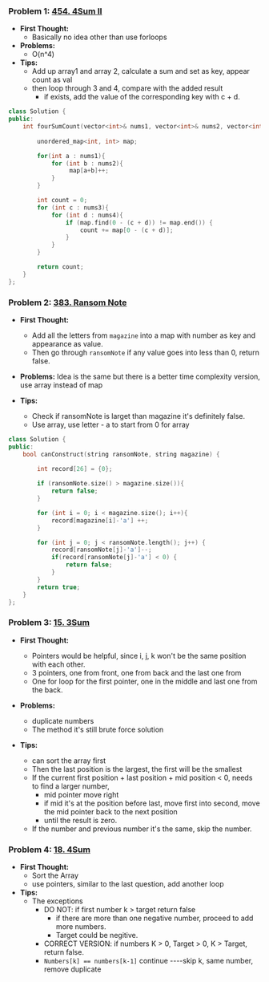 ### Problem 1: [454. 4Sum II](https://leetcode.com/problems/4sum-ii/)
- **First Thought:**
	- Basically no idea other than use forloops
- **Problems:**
	- O(n^4)
- **Tips:**
	- Add up array1 and array 2, calculate a sum and set as key, appear count as val
	- then loop through 3 and 4, compare with the added result
		- if exists, add the value of the corresponding key with c + d.
```cpp
class Solution {
public:
    int fourSumCount(vector<int>& nums1, vector<int>& nums2, vector<int>& nums3, vector<int>& nums4) {
        
        unordered_map<int, int> map;

        for(int a : nums1){
            for (int b : nums2){
                 map[a+b]++;
            }
        }     

        int count = 0;
        for (int c : nums3){
            for (int d : nums4){
                if (map.find(0 - (c + d)) != map.end()) {
                    count += map[0 - (c + d)];
                }
            }
        }   

        return count;
    }
};
```


### Problem 2: [383. Ransom Note](https://leetcode.com/problems/ransom-note/)
- **First Thought:**
	- Add all the letters from `magazine` into a map with number as key and appearance as value.
	- Then go through `ransomNote`  if any value goes into less than 0, return false. 

- **Problems:** Idea is the same but there is a better time complexity version, use array instead of map
- **Tips:**
	-  Check if ransomNote is larget than magazine it's definitely false.
	- Use array, use letter - a to start from 0 for array

```cpp
class Solution {
public:
    bool canConstruct(string ransomNote, string magazine) {
        
        int record[26] = {0};

        if (ransomNote.size() > magazine.size()){
            return false;
        }

        for (int i = 0; i < magazine.size(); i++){
            record[magazine[i]-'a'] ++;
        }

        for (int j = 0; j < ransomNote.length(); j++) {
            record[ransomNote[j]-'a']--;
            if(record[ransomNote[j]-'a'] < 0) {
                return false;
            }
        }
        return true;
    }
};
```


### Problem 3: [15. 3Sum](https://leetcode.com/problems/3sum/)
- **First Thought:** 
	- Pointers would be helpful, since i, j, k won't be the same position with each other. 
	- 3 pointers, one from front, one from back and the last one from 
	- One for loop for the first pointer, one in the middle and last one from the back. 
- **Problems:**
	- duplicate numbers
	- The method it's still brute force solution

- **Tips:**
	- can sort the array first
	- Then the last position is the largest, the first will be the smallest
	- If the current first position + last position + mid position < 0, needs to find a larger number, 
		- mid pointer move right
		- if mid it's at the position before last, move first into second, move the mid pointer back to the next position
		- until the result is zero.
	- If the number and previous number it's the same, skip the number. 


### Problem 4: [18. 4Sum](https://leetcode.com/problems/4sum/)
- **First Thought:**
	- Sort the Array
	- use pointers, similar to the last question, add another loop
- **Tips:**
	- The exceptions
		- DO NOT: if first number k > target return false 
			- if there are more than one negative number, proceed to add more numbers.
			- Target could be negitive.
		- CORRECT VERSION: if numbers K > 0, Target > 0, K > Target, return false.
		- `Numbers[k] == numbers[k-1]` continue ----skip k, same number, remove duplicate
